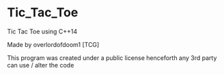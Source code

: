 # Tic_Tac_Toe
Tic Tac Toe using C++14

Made by overlordofdoom1 [TCG]

This program was created under a public license henceforth any 3rd party can use / alter the code
